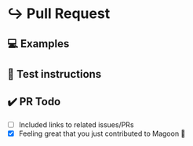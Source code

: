 <!--
  Thank you for filing a pull request! 💚
  Please make sure that the issue/bug have not been filed already. 🙏
-->

# ↪️ Pull Request

<!---
  This is where you write some information about the PR.
  What it sovles, what it does, etc.
  See if any issues relates to your PR and please tag them.
-->

## 💻 Examples

<!--
  Add screenshots or other examples to make it easier to understand the PR. 🙏
-->

## 🚨 Test instructions

<!-- What is necessary to try this PR out? -->

## ✔️ PR Todo

- [ ] Included links to related issues/PRs
- [x] Feeling great that you just contributed to Magoon 💚

<!-- Thank you so much for contributing to Magoon. 💚 -->
